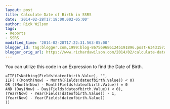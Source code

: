 ```yaml
---
layout: post
title: Calculate Date of Birth in SSRS
date: '2014-02-28T17:18:00.002-05:00'
author: Rick Wilson
tags:
- Reports
- SSRS
modified_time: '2014-02-28T17:22:31.563-05:00'
blogger_id: tag:blogger.com,1999:blog-8675696861245191896.post-6343157200846834654
blogger_orig_url: https://www.richardawilson.com/2014/02/calculate-date-of-birth-in-ssrs.html
---
```


You can utilize this code in an Expression to find the Date of Birth.  
    
    =IIF(IsNothing(Fields!dateofbirth.Value), "",
    IIF( ((Month(Now) - Month(Fields!dateofbirth.Value)) < 0) 
    OR ((Month(Now) - Month(Fields!dateofbirth.Value)) = 0 
    AND (Day(Now) - Day(Fields!dateofbirth.Value)) < 0), 
    (Year(Now) - Year(Fields!dateofbirth.Value)) - 1,
    (Year(Now) - Year(Fields!dateofbirth.Value))
    ))
    

